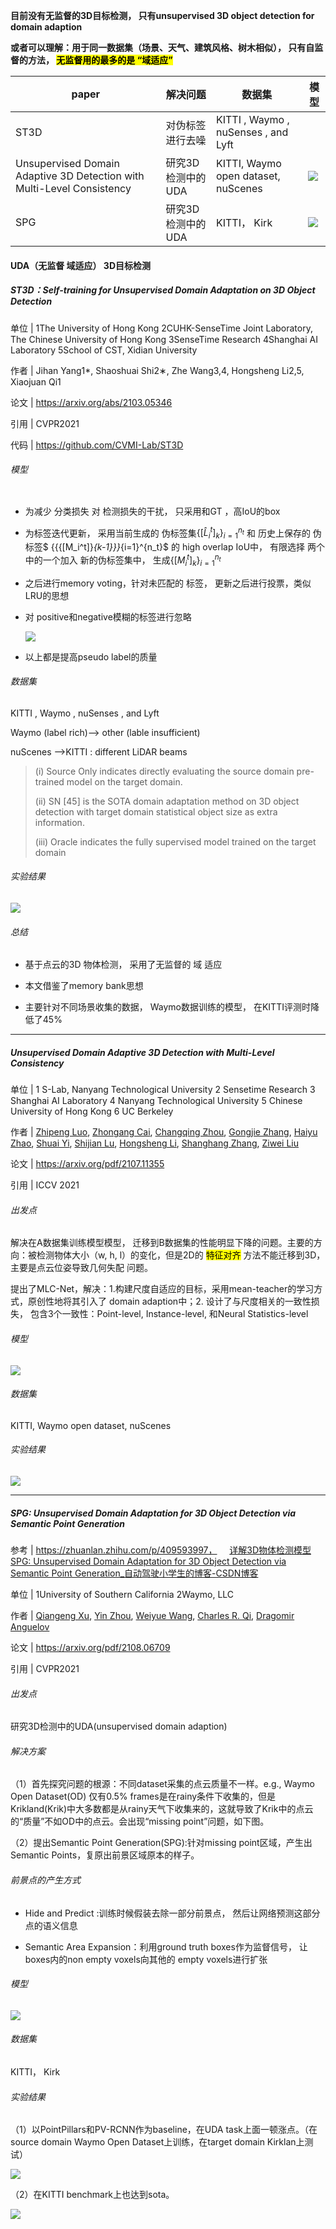 **目前没有无监督的3D目标检测， 只有unsupervised 3D object detection for domain adaption**

**或者可以理解：用于同一数据集（场景、天气、建筑风格、树木相似）， 只有自监督的方法， <mark>无监督用的最多的是 “域适应”</mark>**

| paper                                                                  | 解决问题        | 数据集                                 | 模型                                                                                                                                                |
| ---------------------------------------------------------------------- | ----------- | ----------------------------------- | ------------------------------------------------------------------------------------------------------------------------------------------------- |
| ST3D                                                                   | 对伪标签进行去噪    | KITTI , Waymo , nuSenses , and Lyft | <img src="file:///home/yihang/.config/marktext/images/2022-07-27-15-38-09-2022-07-27%2015-37-56%20的屏幕截图.png" title="" alt="" data-align="center"> |
| Unsupervised Domain Adaptive 3D Detection with Multi-Level Consistency | 研究3D检测中的UDA | KITTI, Waymo open dataset, nuScenes | ![](assets/2022-08-02-11-22-06-2022-08-02%2011-21-44%20的屏幕截图.png)                                                                                 |
| SPG                                                                    | 研究3D检测中的UDA | KITTI， Kirk                         | ![](https://pic4.zhimg.com/80/v2-5b0c8b651d6000a1e09da3d92f7cf943_720w.jpg)                                                                       |

#### UDA（无监督 域适应） 3D目标检测

##### ST3D：Self-training for Unsupervised Domain Adaptation on 3D Object Detection

单位 | 1The University of Hong Kong 2CUHK-SenseTime Joint Laboratory, The Chinese University of Hong Kong  3SenseTime Research 4Shanghai AI Laboratory 5School of CST, Xidian University

作者 | Jihan Yang1*, Shaoshuai Shi2∗, Zhe Wang3,4, Hongsheng Li2,5, Xiaojuan Qi1

论文 | https://arxiv.org/abs/2103.05346

引用 | CVPR2021

代码 | https://github.com/CVMI-Lab/ST3D

###### 模型

<img src="file:///home/yihang/.config/marktext/images/2022-07-27-15-38-09-2022-07-27%2015-37-56%20的屏幕截图.png" title="" alt="" data-align="center">

- 为减少 分类损失 对 检测损失的干扰， 只采用和GT ，高IoU的box

- 为标签迭代更新， 采用当前生成的 伪标签集${\{[\hat L_{i}^{t}]_k\}}_{i=1}^{n_t}$ 和 历史上保存的 伪标签$ \{{{[M_i^t]}_{k-1}}\}_{i=1}^{n_t}$ 的 high overlap IoU中， 有限选择 两个中的一个加入 新的伪标签集中， 生成$\{{{[M_i^t]}_{k}}\}_{i=1}^{n_t}$

- 之后进行memory voting，针对未匹配的 标签， 更新之后进行投票，类似LRU的思想

- 对 positive和negative模糊的标签进行忽略
  
  ![](file:///home/yihang/.config/marktext/images/2022-07-27-16-15-45-2022-07-27%2016-15-31%20的屏幕截图.png?msec=1659407690638)

- 以上都是提高pseudo label的质量

###### 数据集

KITTI ,  Waymo , nuSenses , and Lyft 

Waymo (label rich)--> other (lable insufficient)

nuScenes -->KITTI : different LiDAR beams 

> (i) Source Only indicates directly evaluating the  source domain pre-trained model on the target domain. 
> 
> (ii)  SN [45] is the SOTA domain adaptation method on 3D object detection with target domain statistical object size as  extra information. 
> 
> (iii) Oracle indicates the fully supervised model trained on the target domain

###### 实验结果

![](assets/2022-08-02-14-23-44-2022-08-02%2014-23-35%20的屏幕截图.png)

###### 总结

- 基于点云的3D 物体检测， 采用了无监督的 域 适应

- 本文借鉴了memory bank思想

- 主要针对不同场景收集的数据， Waymo数据训练的模型， 在KITTI评测时降低了45%

---

##### Unsupervised Domain Adaptive 3D Detection with Multi-Level Consistency

单位 | 1 S-Lab, Nanyang Technological University 2 Sensetime Research 3 Shanghai AI Laboratory  4 Nanyang Technological University 5 Chinese University of Hong Kong 6 UC Berkeley

作者 | [Zhipeng Luo](https://arxiv.org/search/cs?searchtype=author&query=Luo%2C+Z), [Zhongang Cai](https://arxiv.org/search/cs?searchtype=author&query=Cai%2C+Z), [Changqing Zhou](https://arxiv.org/search/cs?searchtype=author&query=Zhou%2C+C), [Gongjie Zhang](https://arxiv.org/search/cs?searchtype=author&query=Zhang%2C+G), [Haiyu Zhao](https://arxiv.org/search/cs?searchtype=author&query=Zhao%2C+H), [Shuai Yi](https://arxiv.org/search/cs?searchtype=author&query=Yi%2C+S), [Shijian Lu](https://arxiv.org/search/cs?searchtype=author&query=Lu%2C+S), [Hongsheng Li](https://arxiv.org/search/cs?searchtype=author&query=Li%2C+H), [Shanghang Zhang](https://arxiv.org/search/cs?searchtype=author&query=Zhang%2C+S), [Ziwei Liu](https://arxiv.org/search/cs?searchtype=author&query=Liu%2C+Z)

论文 | https://arxiv.org/pdf/2107.11355

引用 | ICCV 2021

###### 出发点

解决在A数据集训练模型模型， 迁移到B数据集的性能明显下降的问题。主要的方向：被检测物体大小（w, h, l）的变化，但是2D的 <mark>特征对齐</mark> 方法不能迁移到3D，主要是点云位姿导致几何失配 问题。

提出了MLC-Net，解决：1.构建尺度自适应的目标，采用mean-teacher的学习方式，原创性地将其引入了 domain adaption中；2. 设计了与尺度相关的一致性损失， 包含3个一致性：Point-level, Instance-level, 和Neural Statistics-level 

###### 模型

![](assets/2022-08-02-11-22-06-2022-08-02%2011-21-44%20的屏幕截图.png)

###### 数据集

KITTI, Waymo open dataset, nuScenes

###### 实验结果

![](assets/2022-08-02-14-22-01-2022-08-02%2014-21-49%20的屏幕截图.png)

---

##### SPG: Unsupervised Domain Adaptation for 3D Object Detection via Semantic Point Generation

参考 | https://zhuanlan.zhihu.com/p/409593997，      [详解3D物体检测模型 SPG: Unsupervised Domain Adaptation for 3D Object Detection via Semantic Point Generation_自动驾驶小学生的博客-CSDN博客](https://blog.csdn.net/cg129054036/article/details/120028402)

单位 | 1University of Southern California 2Waymo, LLC

作者 | [Qiangeng Xu](https://arxiv.org/search/cs?searchtype=author&query=Xu%2C+Q), [Yin Zhou](https://arxiv.org/search/cs?searchtype=author&query=Zhou%2C+Y), [Weiyue Wang](https://arxiv.org/search/cs?searchtype=author&query=Wang%2C+W), [Charles R. Qi](https://arxiv.org/search/cs?searchtype=author&query=Qi%2C+C+R), [Dragomir Anguelov](https://arxiv.org/search/cs?searchtype=author&query=Anguelov%2C+D)

论文 | https://arxiv.org/pdf/2108.06709

引用 | CVPR2021

###### 出发点

研究3D检测中的UDA(unsupervised domain adaption)

###### 解决方案

（1）首先探究问题的根源：不同dataset采集的点云质量不一样。e.g., Waymo Open Dataset(OD) 仅有0.5% frames是在rainy条件下收集的，但是Krikland(Krik)中大多数都是从rainy天气下收集来的，这就导致了Krik中的点云的“质量”不如OD中的点云。会出现“missing point”问题，如下图。

（2）提出Semantic Point Generation(SPG):针对missing point区域，产生出Semantic Points，复原出前景区域原本的样子。

###### 前景点的产生方式

- Hide and Predict :训练时候假装去除一部分前景点， 然后让网络预测这部分点的语义信息

- Semantic Area Expansion：利用ground truth boxes作为监督信号， 让boxes内的non empty voxels向其他的 empty voxels进行扩张

###### 模型

![](https://pic4.zhimg.com/80/v2-5b0c8b651d6000a1e09da3d92f7cf943_720w.jpg)

###### 数据集

KITTI， Kirk

###### 实验结果

（1）以PointPillars和PV-RCNN作为baseline，在UDA task上面一顿涨点。（在source domain Waymo Open Dataset上训练，在target domain Kirklan上测试）

![](https://pic2.zhimg.com/80/v2-4737687aa9e56f12e45472d3c6313835_720w.jpg)

（2）在KITTI benchmark上也达到sota。

![](https://pic1.zhimg.com/80/v2-92042af1968f4c6f72133abf9e751bd0_720w.jpg)
